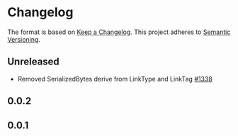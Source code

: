 # Changelog

The format is based on [Keep a Changelog](https://keepachangelog.com/en/1.0.0/). This project adheres to [Semantic Versioning](https://semver.org/spec/v2.0.0.html).

## Unreleased

- Removed SerializedBytes derive from LinkType and LinkTag [#1338](https://github.com/holochain/holochain/pull/1338/files)

## 0.0.2

## 0.0.1
